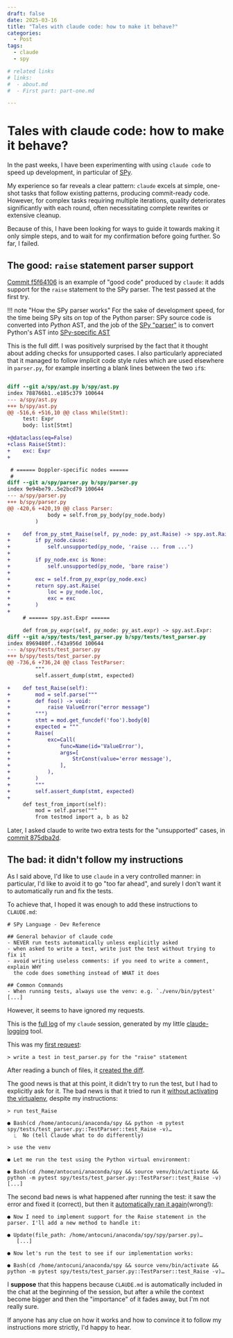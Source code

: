 ```yaml
---
draft: false
date: 2025-03-16
title: "Tales with claude code: how to make it behave?"
categories:
  - Post
tags:
  - claude
  - spy

# related links
# links:
#  - about.md
#  - First part: part-one.md

---
```


# Tales with claude code: how to make it behave?

In the past weeks, I have been experimenting with using `claude code` to speed
up development, in particular of [SPy](https://github.com/spylang/spy).

My experience so far reveals a clear pattern: `claude` excels at simple,
one-shot tasks that follow existing patterns, producing commit-ready
code. However, for complex tasks requiring multiple iterations, quality
deteriorates significantly with each round, often necessitating complete
rewrites or extensive cleanup.

Because of this, I have been looking for ways to guide it towards making it
only simple steps, and to wait for my confirmation before going further. So
far, I failed.

<!-- more -->

## The good: `raise` statement parser support

[Commit f5f64106](https://github.com/spylang/spy/commit/f5f6410658db770fa19cc9ac3501a296e916d20f)
is an example of "good code" produced by `claude`: it adds support for the
`raise` statement to the SPy parser. The test passed at the first try.

!!! note "How the SPy parser works"
    For the sake of development speed, for the time being SPy sits on top of
    the Python parser: SPy source code is converted into _Python_ AST, and the
    job of the
    [SPy "parser"](https://github.com/spylang/spy/blob/main/spy/parser.py) is
    to convert Python's AST into
    [SPy-specific AST](https://github.com/spylang/spy/blob/main/spy/ast.py)


This is the full diff. I was positively surprised by the fact that it thought
about adding checks for unsupported cases. I also particularly appreciated
that it managed to follow implicit code style rules which are used elsewhere
in `parser.py`, for example inserting a blank lines between the two `if`s:

```diff

diff --git a/spy/ast.py b/spy/ast.py
index 788766b1..e185c379 100644
--- a/spy/ast.py
+++ b/spy/ast.py
@@ -516,6 +516,10 @@ class While(Stmt):
     test: Expr
     body: list[Stmt]

+@dataclass(eq=False)
+class Raise(Stmt):
+    exc: Expr
+

 # ====== Doppler-specific nodes ======
 #
diff --git a/spy/parser.py b/spy/parser.py
index 9e94be79..5e2bcd79 100644
--- a/spy/parser.py
+++ b/spy/parser.py
@@ -420,6 +420,19 @@ class Parser:
             body = self.from_py_body(py_node.body)
         )

+    def from_py_stmt_Raise(self, py_node: py_ast.Raise) -> spy.ast.Raise:
+        if py_node.cause:
+            self.unsupported(py_node, 'raise ... from ...')
+
+        if py_node.exc is None:
+            self.unsupported(py_node, 'bare raise')
+
+        exc = self.from_py_expr(py_node.exc)
+        return spy.ast.Raise(
+            loc = py_node.loc,
+            exc = exc
+        )
+
     # ====== spy.ast.Expr ======

     def from_py_expr(self, py_node: py_ast.expr) -> spy.ast.Expr:
diff --git a/spy/tests/test_parser.py b/spy/tests/test_parser.py
index 8969480f..f43a956d 100644
--- a/spy/tests/test_parser.py
+++ b/spy/tests/test_parser.py
@@ -736,6 +736,24 @@ class TestParser:
         """
         self.assert_dump(stmt, expected)

+    def test_Raise(self):
+        mod = self.parse("""
+        def foo() -> void:
+            raise ValueError("error message")
+        """)
+        stmt = mod.get_funcdef('foo').body[0]
+        expected = """
+        Raise(
+            exc=Call(
+                func=Name(id='ValueError'),
+                args=[
+                    StrConst(value='error message'),
+                ],
+            ),
+        )
+        """
+        self.assert_dump(stmt, expected)
+
     def test_from_import(self):
         mod = self.parse("""
         from testmod import a, b as b2
```

Later, I asked claude to write two extra tests for the "unsupported" cases, in
[commit 875dba2d](https://github.com/spylang/spy/commit/875dba2d2801d484840cacc4d93635eb55d6875f).

## The bad: it didn't follow my instructions

As I said above, I'd like to use `claude` in a very controlled manner: in
particular, I'd like to avoid it to go "too far ahead", and surely I don't
want it to automatically run and fix the tests.

To achieve that, I hoped it was enough to add these instructions to `CLAUDE.md`:

```
# SPy Language - Dev Reference

## General behavior of claude code
- NEVER run tests automatically unless explicitly asked
- when asked to write a test, write just the test without trying to fix it
- avoid writing useless comments: if you need to write a comment, explain WHY
  the code does something instead of WHAT it does

## Common Commands
- When running tests, always use the venv: e.g. `./venv/bin/pytest'
[...]

```

However, it seems to have ignored my requests.

This is the
[full log](https://antocuni.github.io/files/claude-code/spy/spy.2025-03-16.1%20-%20implement%20raise%20stmt.html)
of my `claude` session, generated by my little
[claude-logging](https://github.com/antocuni/claude-logging/) tool.

This was my [first request](https://antocuni.github.io/files/claude-code/spy/spy.2025-03-16.1%20-%20implement%20raise%20stmt.html#L9):

```
> write a test in test_parser.py for the "raise" statement
```

After reading a bunch of files, it [created the diff](https://antocuni.github.io/files/claude-code/spy/spy.2025-03-16.1%20-%20implement%20raise%20stmt.html#L1551-L1594).

The good news is that at this point, it didn't try to run the test, but I had to explicitly ask for it. The bad news is that it tried to run it
[without activating the virtualenv](https://antocuni.github.io/files/claude-code/spy/spy.2025-03-16.1%20-%20implement%20raise%20stmt.html#L1602-L1610),
despite my instructions:

```
> run test_Raise

● Bash(cd /home/antocuni/anaconda/spy && python -m pytest spy/tests/test_parser.py::TestParser::test_Raise -v)…
  ⎿  No (tell Claude what to do differently)

> use the venv

● Let me run the test using the Python virtual environment:

● Bash(cd /home/antocuni/anaconda/spy && source venv/bin/activate && python -m pytest spy/tests/test_parser.py::TestParser::test_Raise -v)
[...]
```

The second bad news is what happened after running the test: it saw the error
and fixed it (correct), but then it [automatically ran it again](https://antocuni.github.io/files/claude-code/spy/spy.2025-03-16.1%20-%20implement%20raise%20stmt.html#L2219-L2257)(wrong!):

```
● Now I need to implement support for the Raise statement in the parser. I'll add a new method to handle it:

● Update(file_path: /home/antocuni/anaconda/spy/spy/parser.py)…
   [...]

● Now let's run the test to see if our implementation works:

● Bash(cd /home/antocuni/anaconda/spy && source venv/bin/activate && python -m pytest spy/tests/test_parser.py::TestParser::test_Raise -v)…
```

I **suppose** that this happens because `CLAUDE.md` is automatically included
in the chat at the beginning of the session, but after a while the context
become bigger and then the "importance" of it fades away, but I'm not really
sure.

If anyone has any clue on how it works and how to convince it to follow my instructions more strictly, I'd happy to hear.
